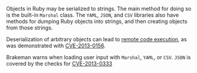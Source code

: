 Objects in Ruby may be serialized to strings. The main method for doing so is the built-in `Marshal` class. The `YAML`, `JSON`, and `CSV` libraries also have methods for dumping Ruby objects into strings, and then creating objects from those strings.

Deserialization of arbitrary objects can lead to [remote code execution](/docs/warning_types/remote_code_execution), as was demonstrated with [CVE-2013-0156](https://groups.google.com/d/msg/rubyonrails-security/61bkgvnSGTQ/nehwjA8tQ8EJ). 

Brakeman warns when loading user input with `Marshal`, `YAML`, or `CSV`. `JSON` is covered by the checks for [CVE-2013-0333](https://groups.google.com/d/msg/rubyonrails-security/1h2DR63ViGo/GOUVafeaF1IJ)
